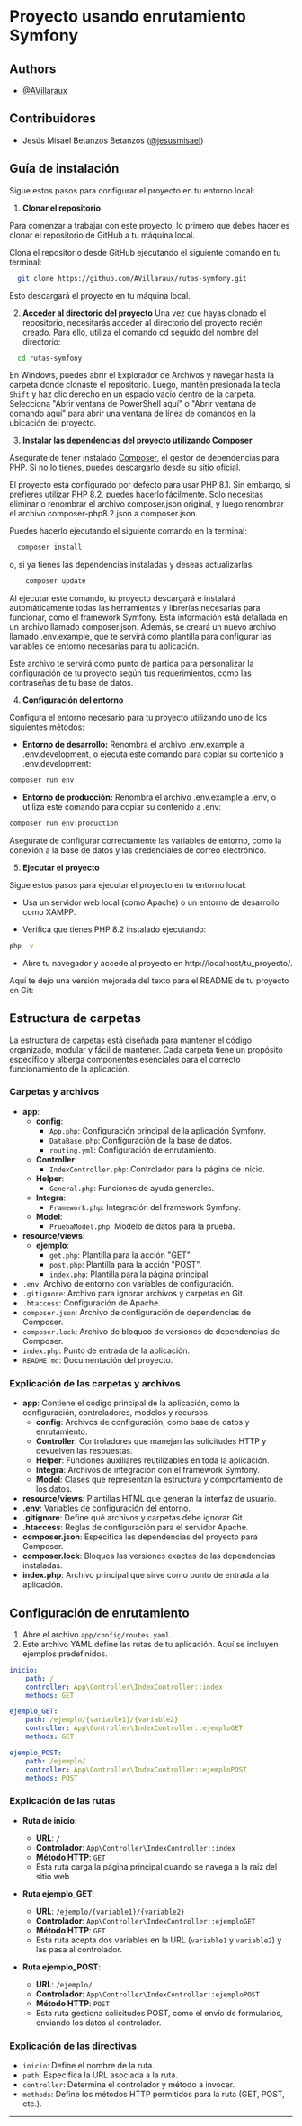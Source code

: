 # Proyecto usando enrutamiento Symfony

## Authors

-   [@AVillaraux](https://github.com/AVillaraux)

## Contribuidores

-   Jesús Misael Betanzos Betanzos ([@jesusmisael](https://github.com/jesusmisael))

## Guía de instalación

Sigue estos pasos para configurar el proyecto en tu entorno local:

1. **Clonar el repositorio**

Para comenzar a trabajar con este proyecto, lo primero que debes hacer es clonar el repositorio de GitHub a tu máquina local.

Clona el repositorio desde GitHub ejecutando el siguiente comando en tu terminal:

```bash
  git clone https://github.com/AVillaraux/rutas-symfony.git
```

Esto descargará el proyecto en tu máquina local.

2. **Acceder al directorio del proyecto**
   Una vez que hayas clonado el repositorio, necesitarás acceder al directorio del proyecto recién creado. Para ello, utiliza el comando cd seguido del nombre del directorio:

```bash
  cd rutas-symfony
```

En Windows, puedes abrir el Explorador de Archivos y navegar hasta la carpeta donde clonaste el repositorio. Luego, mantén presionada la tecla `Shift` y haz clic derecho en un espacio vacío dentro de la carpeta. Selecciona "Abrir ventana de PowerShell aquí" o "Abrir ventana de comando aquí" para abrir una ventana de línea de comandos en la ubicación del proyecto.

3. **Instalar las dependencias del proyecto utilizando Composer**

Asegúrate de tener instalado [Composer](https://getcomposer.org/), el gestor de dependencias para PHP. Si no lo tienes, puedes descargarlo desde su [sitio oficial](https://getcomposer.org/).

El proyecto está configurado por defecto para usar PHP 8.1. Sin embargo, si prefieres utilizar PHP 8.2, puedes hacerlo fácilmente.
Solo necesitas eliminar o renombrar el archivo composer.json original, y luego renombrar el archivo composer-php8.2.json a composer.json.

Puedes hacerlo ejecutando el siguiente comando en la terminal:

```bash
  composer install
```

o, si ya tienes las dependencias instaladas y deseas actualizarlas:

```bash
    composer update
```

Al ejecutar este comando, tu proyecto descargará e instalará automáticamente todas las herramientas y librerías necesarias para funcionar, como el framework Symfony. Esta información está detallada en un archivo llamado composer.json. Además, se creará un nuevo archivo llamado .env.example, que te servirá como plantilla para configurar las variables de entorno necesarias para tu aplicación.

Este archivo te servirá como punto de partida para personalizar la configuración de tu proyecto según tus requerimientos, como las contraseñas de tu base de datos.

4. **Configuración del entorno**

Configura el entorno necesario para tu proyecto utilizando uno de los siguientes métodos:

-   **Entorno de desarrollo:**
    Renombra el archivo .env.example a .env.development, o ejecuta este comando para copiar su contenido a .env.development:

```bash
composer run env
```

-   **Entorno de producción:** Renombra el archivo .env.example a .env, o utiliza este comando para copiar su contenido a .env:

```bash
composer run env:production
```

Asegúrate de configurar correctamente las variables de entorno, como la conexión a la base de datos y las credenciales de correo electrónico.

5. **Ejecutar el proyecto**

Sigue estos pasos para ejecutar el proyecto en tu entorno local:

-   Usa un servidor web local (como Apache) o un entorno de desarrollo como XAMPP.

-   Verifica que tienes PHP 8.2 instalado ejecutando:

```bash
php -v
```

-   Abre tu navegador y accede al proyecto en http://localhost/tu_proyecto/.

Aquí te dejo una versión mejorada del texto para el README de tu proyecto en Git:

## Estructura de carpetas

La estructura de carpetas está diseñada para mantener el código organizado, modular y fácil de mantener. Cada carpeta tiene un propósito específico y alberga componentes esenciales para el correcto funcionamiento de la aplicación.

### Carpetas y archivos

- **app**:
    - **config**:
        - `App.php`: Configuración principal de la aplicación Symfony.
        - `DataBase.php`: Configuración de la base de datos.
        - `routing.yml`: Configuración de enrutamiento.
    - **Controller**:
        - `IndexController.php`: Controlador para la página de inicio.
    - **Helper**:
        - `General.php`: Funciones de ayuda generales.
    - **Integra**:
        - `Framework.php`: Integración del framework Symfony.
    - **Model**:
        - `PruebaModel.php`: Modelo de datos para la prueba.
- **resource/views**:
    - **ejemplo**:
        - `get.php`: Plantilla para la acción "GET".
        - `post.php`: Plantilla para la acción "POST".
        - `index.php`: Plantilla para la página principal.
- `.env`: Archivo de entorno con variables de configuración.
- `.gitignore`: Archivo para ignorar archivos y carpetas en Git.
- `.htaccess`: Configuración de Apache.
- `composer.json`: Archivo de configuración de dependencias de Composer.
- `composer.lock`: Archivo de bloqueo de versiones de dependencias de Composer.
- `index.php`: Punto de entrada de la aplicación.
- `README.md`: Documentación del proyecto.

### Explicación de las carpetas y archivos

- **app**: Contiene el código principal de la aplicación, como la configuración, controladores, modelos y recursos.
    - **config**: Archivos de configuración, como base de datos y enrutamiento.
    - **Controller**: Controladores que manejan las solicitudes HTTP y devuelven las respuestas.
    - **Helper**: Funciones auxiliares reutilizables en toda la aplicación.
    - **Integra**: Archivos de integración con el framework Symfony.
    - **Model**: Clases que representan la estructura y comportamiento de los datos.
- **resource/views**: Plantillas HTML que generan la interfaz de usuario.
- **.env**: Variables de configuración del entorno.
- **.gitignore**: Define qué archivos y carpetas debe ignorar Git.
- **.htaccess**: Reglas de configuración para el servidor Apache.
- **composer.json**: Especifica las dependencias del proyecto para Composer.
- **composer.lock**: Bloquea las versiones exactas de las dependencias instaladas.
- **index.php**: Archivo principal que sirve como punto de entrada a la aplicación.

## Configuración de enrutamiento

1. Abre el archivo `app/config/routes.yaml`.
2. Este archivo YAML define las rutas de tu aplicación. Aquí se incluyen ejemplos predefinidos.

```yaml
inicio:
    path: /
    controller: App\Controller\IndexController::index
    methods: GET

ejemplo_GET:
    path: /ejemplo/{variable1}/{variable2}
    controller: App\Controller\IndexController::ejemploGET
    methods: GET

ejemplo_POST:
    path: /ejemplo/
    controller: App\Controller\IndexController::ejemploPOST
    methods: POST
```

### Explicación de las rutas

- **Ruta de inicio**:
    - **URL**: `/`
    - **Controlador**: `App\Controller\IndexController::index`
    - **Método HTTP**: `GET`
    - Esta ruta carga la página principal cuando se navega a la raíz del sitio web.

- **Ruta ejemplo_GET**:
    - **URL**: `/ejemplo/{variable1}/{variable2}`
    - **Controlador**: `App\Controller\IndexController::ejemploGET`
    - **Método HTTP**: `GET`
    - Esta ruta acepta dos variables en la URL (`variable1` y `variable2`) y las pasa al controlador.

- **Ruta ejemplo_POST**:
    - **URL**: `/ejemplo/`
    - **Controlador**: `App\Controller\IndexController::ejemploPOST`
    - **Método HTTP**: `POST`
    - Esta ruta gestiona solicitudes POST, como el envío de formularios, enviando los datos al controlador.

### Explicación de las directivas

- `inicio`: Define el nombre de la ruta.
- `path`: Especifica la URL asociada a la ruta.
- `controller`: Determina el controlador y método a invocar.
- `methods`: Define los métodos HTTP permitidos para la ruta (GET, POST, etc.).

---

